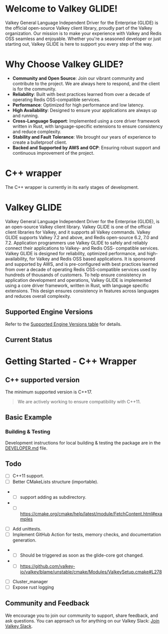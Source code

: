 # Welcome to Valkey GLIDE!

Valkey General Language Independent Driver for the Enterprise (GLIDE) is the official open-source Valkey client library, proudly part of the Valkey organization. Our mission is to make your experience with Valkey and Redis OSS seamless and enjoyable. Whether you're a seasoned developer or just starting out, Valkey GLIDE is here to support you every step of the way.

# Why Choose Valkey GLIDE?

- **Community and Open Source**: Join our vibrant community and contribute to the project. We are always here to respond, and the client is for the community.
- **Reliability**: Built with best practices learned from over a decade of operating Redis OSS-compatible services.
- **Performance**: Optimized for high performance and low latency.
- **High Availability**: Designed to ensure your applications are always up and running.
- **Cross-Language Support**: Implemented using a core driver framework written in Rust, with language-specific extensions to ensure consistency and reduce complexity.
- **Stability and Fault Tolerance**: We brought our years of experience to create a bulletproof client.
- **Backed and Supported by AWS and GCP**: Ensuring robust support and continuous improvement of the project.

# C++ wrapper

The C++ wrapper is currently in its early stages of development.

# Valkey GLIDE

Valkey General Language Independent Driver for the Enterprise (GLIDE), is an open-source Valkey client library. Valkey GLIDE is one of the official client libraries for Valkey, and it supports all Valkey commands.
Valkey GLIDE supports Valkey 7.2 and above, and Redis open-source 6.2, 7.0 and 7.2. Application programmers use Valkey GLIDE to safely and reliably connect their applications to Valkey- and Redis OSS- compatible services.
Valkey GLIDE is designed for reliability, optimized performance, and high-availability, for Valkey and Redis OSS based applications.
It is sponsored and supported by AWS, and is pre-configured with best practices learned from over a decade of operating Redis OSS-compatible services used by hundreds of thousands of customers.
To help ensure consistency in application development and operations, Valkey GLIDE is implemented using a core driver framework, written in Rust, with language specific extensions.
This design ensures consistency in features across languages and reduces overall complexity.

## Supported Engine Versions

Refer to the [Supported Engine Versions table](https://github.com/valkey-io/valkey-glide/blob/main/README.md#supported-engine-versions) for details.

## Current Status

# Getting Started - C++ Wrapper

## C++ supported version

The minimum supported version is C++17.
> We are actively working to ensure compatibility with C++11.

## Basic Example

### Building & Testing

Development instructions for local building & testing the package are in the [DEVELOPER.md](DEVELOPER.md) file.

## Todo

- [ ] C++11 support.
- [ ] Better CMakeLists structure (importable).
- - [ ] support adding as subdirectory.
- - [ ] https://cmake.org/cmake/help/latest/module/FetchContent.html#examples
- [ ] Add unittests.
- [ ] Implement GitHub Action for tests, memory checks, and documentation generation.
- - [ ] Should be triggered as soon as the glide-core got changed.
- - [ ] https://github.com/valkey-io/valkey/blame/unstable/cmake/Modules/ValkeySetup.cmake#L278
- [ ] Cluster_manager
- [ ] Expose rust logging

## Community and Feedback

We encourage you to join our community to support, share feedback, and ask questions. You can approach us for anything on our Valkey Slack: [Join Valkey Slack](https://join.slack.com/t/valkey-oss-developer/shared_invite/zt-2nxs51chx-EB9hu9Qdch3GMfRcztTSkQ).
